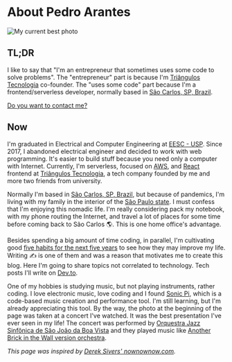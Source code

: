 # About Pedro Arantes

![My current best photo](/me.jpg 'My current best photo')

## TL;DR

I like to say that "I'm an entrepreneur that sometimes uses some code to solve problems". The "entrepreneur" part is because I'm [Triângulos Tecnologia](https://triangulostecnologia.com) co-founder. The "uses some code" part because I'm a frontend/serverless developer, normally based in [São Carlos, SP, Brazil](https://www.google.com.br/maps/place/S%C3%A3o+Carlos,+State+of+S%C3%A3o+Paulo/@-22.0184565,-47.9311626,13z/data=!3m1!4b1!4m5!3m4!1s0x94b87726bb9dd181:0xd9d7d71505999bc!8m2!3d-22.0087082!4d-47.8909263).

[Do you want to contact me?](/contact)

## Now

I'm graduated in Electrical and Computer Engineering at [EESC - USP](https://eesc.usp.br/). Since 2017, I abandoned electrical engineer and decided to work with web programming. It's easier to build stuff because you need only a computer with Internet. Currently, I'm serverless, focused on [AWS](https://aws.amazon.com), and [React](https://reactjs.org) frontend at [Triângulos Tecnologia](https://triangulostecnologia.com), a tech company founded by me and more two friends from university.

Normally I'm based in [São Carlos, SP, Brazil](https://www.google.com.br/maps/place/S%C3%A3o+Carlos,+State+of+S%C3%A3o+Paulo/@-22.0184565,-47.9311626,13z/data=!3m1!4b1!4m5!3m4!1s0x94b87726bb9dd181:0xd9d7d71505999bc!8m2!3d-22.0087082!4d-47.8909263), but because of pandemics, I'm living with my family in the interior of the [São Paulo state](https://www.google.com/maps/place/State+of+S%C3%A3o+Paulo/@-22.5254297,-50.8848527,7z/data=!3m1!4b1!4m5!3m4!1s0x94ce597d462f58ad:0x1e5241e2e17b7c17!8m2!3d-23.5431786!4d-46.6291845). I must confess that I'm enjoying this nomadic life. I'm really considering pack my notebook, with my phone routing the Internet, and travel a lot of places for some time before coming back to São Carlos 🌎. This is one home office's advantage.

Besides spending a big amount of time coding, in parallel, I'm cultivating good [five habits for the next five years](/blog/five-habits-for-the-next-five-years) to see how they may improve my life. Writing ✍️ is one of them and was a reason that motivates me to create this blog. Here I'm going to share topics not correlated to technology. Tech posts I'll write on [Dev.to](https://dev.to/arantespp).

One of my hobbies is studying music, but not playing instruments, rather coding. I love electronic music, love coding and I found [Sonic Pi](https://sonic-pi.net/), which is a code-based music creation and performance tool. I'm still learning, but I'm already appreciating this tool. By the way, the photo at the beginning of the page was taken at a concert I've watched. It was the best presentation I've ever seen in my life! The concert was performed by [Orquestra Jazz Sinfônica de São João da Boa Vista](https://www.facebook.com/Orquestra-Jazz-Sinf%C3%B4nica-de-S%C3%A3o-Jo%C3%A3o-da-Boa-Vista-1414383348815275/) and they played music like [Another Brick in the Wall version orchestra](https://www.youtube.com/watch?v=AjFf1uNhc48).

_This page was inspired by [Derek Sivers' nownownow.com](https://nownownow.com/about)._
